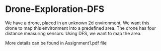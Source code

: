 # Drone-Exploration-DFS

We have a drone, placed in an unknown 2d environment. We want this drone to map this environment into a predefined area.
The drone has four distance measuring sensors. Using DFS, we want to map the area.

More details can be found in Assignment1.pdf file
